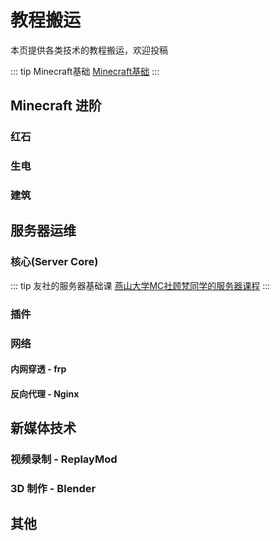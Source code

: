 # 教程搬运

本页提供各类技术的教程搬运，欢迎投稿

::: tip Minecraft基础
[Minecraft基础](/guide/tutorial/basic)
:::

## Minecraft 进阶

### 红石

### 生电

### 建筑

## 服务器运维

### 核心(Server Core)

::: tip 友社的服务器基础课
[燕山大学MC社顾梵同学的服务器课程](https://www.bilibili.com/video/BV1624y1M7b4)
:::

### 插件

### 网络

#### 内网穿透 - frp

#### 反向代理 - Nginx

## 新媒体技术

### 视频录制 - ReplayMod

### 3D 制作 - Blender

## 其他
